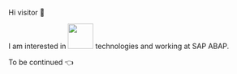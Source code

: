 Hi visitor :raising_hand:

I am interested in
<code><a href="https://www.linux.org/" target="_blank"><img height="50" src="https://www.vectorlogo.zone/logos/sap/sap-icon.svg"></a></code> technologies and working at SAP ABAP.

To be continued :point_left:
